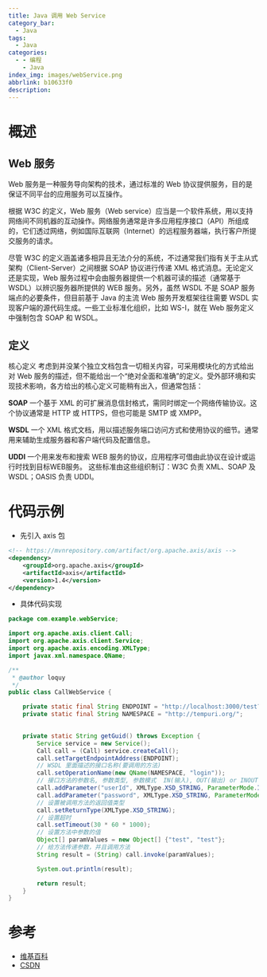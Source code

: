 ```yaml
---
title: Java 调用 Web Service
category_bar:
  - Java
tags:
  - Java
categories:
  - - 编程
    - Java
index_img: images/webService.png
abbrlink: b10633f0
description:
---
```

# 概述

## Web 服务

Web 服务是一种服务导向架构的技术，通过标准的 Web 协议提供服务，目的是保证不同平台的应用服务可以互操作。

根据 W3C 的定义，Web 服务（Web service）应当是一个软件系统，用以支持网络间不同机器的互动操作。网络服务通常是许多应用程序接口（API）所组成的，它们透过网络，例如国际互联网（Internet）的远程服务器端，执行客户所提交服务的请求。

尽管 W3C 的定义涵盖诸多相异且无法介分的系统，不过通常我们指有关于主从式架构（Client-Server）之间根据 SOAP 协议进行传递 XML 格式消息。无论定义还是实现，Web 服务过程中会由服务器提供一个机器可读的描述（通常基于 WSDL）以辨识服务器所提供的 WEB 服务。另外，虽然 WSDL 不是 SOAP 服务端点的必要条件，但目前基于 Java 的主流 Web 服务开发框架往往需要 WSDL 实现客户端的源代码生成。一些工业标准化组织，比如 WS-I，就在 Web 服务定义中强制包含 SOAP 和 WSDL。

## 定义

核心定义
考虑到并没某个独立文档包含一切相关内容，可采用模块化的方式给出对 Web 服务的描述，但不能给出一个“绝对全面和准确”的定义。受外部环境和实现技术影响，各方给出的核心定义可能稍有出入，但通常包括：

**SOAP**
一个基于 XML 的可扩展消息信封格式，需同时绑定一个网络传输协议。这个协议通常是 HTTP 或 HTTPS，但也可能是 SMTP 或 XMPP。

**WSDL**
一个 XML 格式文档，用以描述服务端口访问方式和使用协议的细节。通常用来辅助生成服务器和客户端代码及配置信息。

**UDDI**
一个用来发布和搜索 WEB 服务的协议，应用程序可借由此协议在设计或运行时找到目标WEB服务。
这些标准由这些组织制订：W3C 负责 XML、SOAP 及 WSDL；OASIS 负责 UDDI。

# 代码示例

- 先引入 axis 包

```xml
<!-- https://mvnrepository.com/artifact/org.apache.axis/axis -->
<dependency>
    <groupId>org.apache.axis</groupId>
    <artifactId>axis</artifactId>
    <version>1.4</version>
</dependency>

```

- 具体代码实现

```java
package com.example.webService;

import org.apache.axis.client.Call;
import org.apache.axis.client.Service;
import org.apache.axis.encoding.XMLType;
import javax.xml.namespace.QName;

/**
 * @author loquy
 */
public class CallWebService {

    private static final String ENDPOINT = "http://localhost:3000/test?wsdl";
    private static final String NAMESPACE = "http://tempuri.org/";
   

    private static String getGuid() throws Exception {
        Service service = new Service();
        Call call = (Call) service.createCall();
        call.setTargetEndpointAddress(ENDPOINT);
        // WSDL 里面描述的接口名称(要调用的方法)
        call.setOperationName(new QName(NAMESPACE, "login"));
        // 接口方法的参数名, 参数类型, 参数模式  IN(输入), OUT(输出) or INOUT(输入输出)
        call.addParameter("userId", XMLType.XSD_STRING, ParameterMode.IN);
        call.addParameter("password", XMLType.XSD_STRING, ParameterMode.IN);
        // 设置被调用方法的返回值类型
        call.setReturnType(XMLType.XSD_STRING);
        // 设置超时
        call.setTimeout(30 * 60 * 1000);
        // 设置方法中参数的值
        Object[] paramValues = new Object[] {"test", "test"};
        // 给方法传递参数，并且调用方法
        String result = (String) call.invoke(paramValues);

        System.out.println(result);

        return result;
    }
}


```

# 参考

- [维基百科](https://zh.wikipedia.org/wiki/Web%E6%9C%8D%E5%8A%A1)
- [CSDN](https://blog.csdn.net/coolcoffee168/article/details/48490263)
